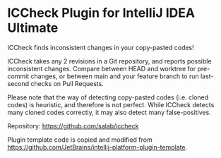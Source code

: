 <!-- Plugin description -->
# ICCheck Plugin for IntelliJ IDEA Ultimate

ICCheck finds inconsistent changes in your copy-pasted codes!

ICCheck takes any 2 revisions in a Git repository, and reports possible inconsistent changes.
Compare between HEAD and worktree for pre-commit changes, or between main and your feature branch
to run last-second checks on Pull Requests.

Please note that the way of detecting copy-pasted codes (i.e. cloned codes) is heuristic,
and therefore is not perfect.
While ICCheck detects many cloned codes correctly, it may also detect many false-positives.

Repository: https://github.com/salab/iccheck
<!-- Plugin description end -->

Plugin template code is copied and modified from
https://github.com/JetBrains/intellij-platform-plugin-template.
